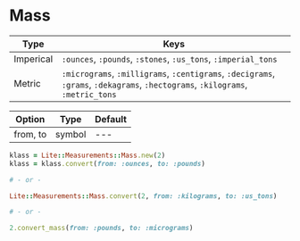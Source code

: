 # Mass

Type | Keys
--- | ---
Imperical | `:ounces`, `:pounds`, `:stones`, `:us_tons`, `:imperial_tons`
Metric | `:micrograms`, `:milligrams`, `:centigrams`, `:decigrams`, `:grams`, `:dekagrams`, `:hectograms`, `:kilograms`, `:metric_tons`

Option | Type | Default
--- | --- | ---
from, to | symbol | ---

```ruby
klass = Lite::Measurements::Mass.new(2)
klass = klass.convert(from: :ounces, to: :pounds)

# - or -

Lite::Measurements::Mass.convert(2, from: :kilograms, to: :us_tons)

# - or -

2.convert_mass(from: :pounds, to: :micrograms)
```
